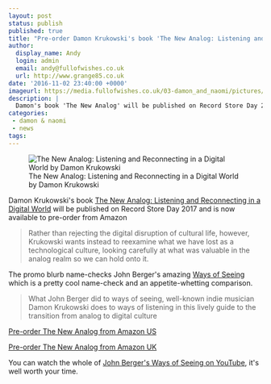 ```yaml
---
layout: post
status: publish
published: true
title: "Pre-order Damon Krukowski's book 'The New Analog: Listening and Reconnecting in a Digital World'"
author:
  display_name: Andy
  login: admin
  email: andy@fullofwishes.co.uk
  url: http://www.grange85.co.uk
date: '2016-11-02 23:40:00 +0000'
imageurl: https://media.fullofwishes.co.uk/03-damon_and_naomi/pictures/damon-krukowski-the-new-analog-cover.jpg
description: |
  Damon's book 'The New Analog' will be published on Record Store Day 2017 and is now available to pre-order from Amazon
categories:
 - damon & naomi
 - news
tags:
---
```

<figure class="caption aligncenter"><img src="https://media.fullofwishes.co.uk/03-damon_and_naomi/pictures/damon-krukowski-the-new-analog-cover.jpg" alt="The New Analog: Listening and Reconnecting in a Digital World by Damon Krukowski" /><figcaption class="caption-text">The New Analog: Listening and Reconnecting in a Digital World by Damon Krukowski</figcaption></figure>
<p class="lead">Damon Krukowski's book <a href="http://amzn.to/2fwZkmH">The New Analog: Listening and Reconnecting in a Digital World</a> will be published on Record Store Day 2017 and is now available to pre-order from Amazon</p>

<blockquote>Rather than rejecting the digital disruption of cultural life, however, Krukowski wants instead to reexamine what we have lost as a technological culture, looking carefully at what was valuable in the analog realm so we can hold onto it.</blockquote>

<p>The promo blurb name-checks John Berger's amazing <a href="https://en.wikipedia.org/wiki/Ways_of_Seeing">Ways of Seeing</a> which is a pretty cool name-check and an appetite-whetting comparison.

<blockquote>What John Berger did to ways of seeing, well-known indie musician Damon Krukowski does to ways of listening in this lively guide to the transition from analog to digital culture </blockquote>

<p><a href="http://amzn.to/2fwZkmH">Pre-order The New Analog from Amazon US</a></p>
<p><a href="http://amzn.to/2fwP1iM">Pre-order The New Analog from Amazon UK</a></p>

<p class="text-muted">You can watch the whole of <a href="https://www.youtube.com/watch?v=0pDE4VX_9Kk">John Berger's Ways of Seeing on YouTube</a>, it's well worth your time.</p>
